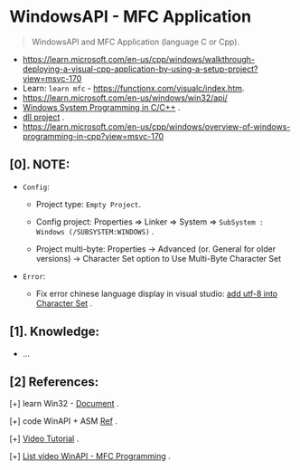 # WindowsAPI - MFC Application

> WindowsAPI and MFC Application (language C or Cpp).



- https://learn.microsoft.com/en-us/cpp/windows/walkthrough-deploying-a-visual-cpp-application-by-using-a-setup-project?view=msvc-170
- Learn: `learn mfc` - https://functionx.com/visualc/index.htm.
- https://learn.microsoft.com/en-us/windows/win32/api/
- [Windows System Programming in C/C++](https://www.youtube.com/watch?v=B999K9yztnI&list=PLDpFwQfbVxIw_rysNCHPeGmh6wIUnhjrt) .
- [dll project](https://learn.microsoft.com/en-us/cpp/build/walkthrough-creating-and-using-a-dynamic-link-library-cpp?view=msvc-170) .
- https://learn.microsoft.com/en-us/cpp/windows/overview-of-windows-programming-in-cpp?view=msvc-170
## [0]. NOTE:

- `Config`:
  - Project type: `Empty Project`.

  - Config project: Properties => Linker => System => `SubSystem : Windows (/SUBSYSTEM:WINDOWS)` .

  - Project multi-byte: Properties -> Advanced (or. General for older versions) -> Character Set option to Use Multi-Byte Character Set

- `Error`:
  - Fix error chinese language display in visual studio: [add utf-8 into Character Set](https://learn.microsoft.com/en-us/cpp/build/reference/utf-8-set-source-and-executable-character-sets-to-utf-8?view=msvc-170#set-the-option-in-visual-studio-or-programmatically) .

## [1]. Knowledge:

- ...

## [2] References:

[+] learn Win32 - [Document](http://www.winprog.org/tutorial/start.html) .

[+] code WinAPI + ASM [Ref](https://www.youtube.com/watch?v=pdgmlto7Uwc) .

[+] [Video Tutorial](https://www.youtube.com/watch?v=yvWYggka30A) .

[+] [List video WinAPI - MFC Programming](https://www.youtube.com/watch?v=60O6B2Di5RE&list=PLfszubEEhakf7mGTDjsImyp-YGU69_S5k&index=42) .







      

      
